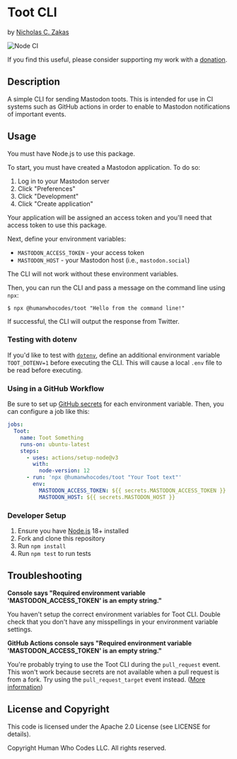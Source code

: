 # Toot CLI

by [Nicholas C. Zakas](https://humanwhocodes.com)

![Node CI](https://github.com/humanwhocodes/toot/workflows/Node%20CI/badge.svg)

If you find this useful, please consider supporting my work with a [donation](https://humanwhocodes.com/donate).

## Description

A simple CLI for sending Mastodon toots. This is intended for use in CI systems such as GitHub actions in order to enable to Mastodon notifications of important events.

## Usage

You must have Node.js to use this package.

To start, you must have created a Mastodon application. To do so:

1. Log in to your Mastodon server
1. Click "Preferences"
1. Click "Development"
1. Click "Create application"

Your application will be assigned an access token and you'll need that access token to use this package.

Next, define your environment variables:

* `MASTODON_ACCESS_TOKEN` - your access token
* `MASTODON_HOST` - your Mastodon host (i.e., `mastodon.social`)

The CLI will not work without these environment variables.

Then, you can run the CLI and pass a message on the command line using `npx`:

```
$ npx @humanwhocodes/toot "Hello from the command line!"
```

If successful, the CLI will output the response from Twitter.

### Testing with dotenv

If you'd like to test with [`dotenv`](https://npmjs.com/package/dotenv), define an additional environment variable `TOOT_DOTENV=1` before executing the CLI. This will cause a local `.env` file to be read before executing.

### Using in a GitHub Workflow

Be sure to set up [GitHub secrets](https://help.github.com/en/actions/configuring-and-managing-workflows/creating-and-storing-encrypted-secrets) for each environment variable. Then, you can configure a job like this:

```yaml
jobs:
  Toot:
    name: Toot Something
    runs-on: ubuntu-latest
    steps:
      - uses: actions/setup-node@v3
        with:
          node-version: 12
      - run: 'npx @humanwhocodes/toot "Your Toot text"'
        env:
          MASTODON_ACCESS_TOKEN: ${{ secrets.MASTODON_ACCESS_TOKEN }}
          MASTODON_HOST: ${{ secrets.MASTODON_HOST }}
```

### Developer Setup

1. Ensure you have [Node.js](https://nodejs.org) 18+ installed
2. Fork and clone this repository
3. Run `npm install`
4. Run `npm test` to run tests

## Troubleshooting

**Console says "Required environment variable 'MASTODON_ACCESS_TOKEN' is an empty string."**

You haven't setup the correct environment variables for Toot CLI. Double check that you don't have any misspellings in your environment variable settings.

**GitHub Actions console says "Required environment variable 'MASTODON_ACCESS_TOKEN' is an empty string."**

You're probably trying to use the Toot CLI during the `pull_request` event. This won't work because secrets are not available when a pull request is from a fork. Try using the `pull_request_target` event instead. ([More information](https://docs.github.com/en/actions/reference/events-that-trigger-workflows#pull_request_target))

## License and Copyright

This code is licensed under the Apache 2.0 License (see LICENSE for details).

Copyright Human Who Codes LLC. All rights reserved.

